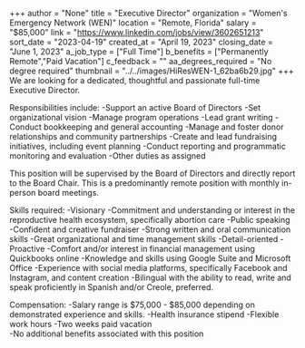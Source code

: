 +++
author = "None"
title = "Executive Director"
organization = "Women's Emergency Network (WEN)"
location = "Remote, Florida"
salary = "$85,000"
link = "https://www.linkedin.com/jobs/view/3602651213"
sort_date = "2023-04-19"
created_at = "April 19, 2023"
closing_date = "June 1, 2023"
a_job_type = ["Full Time"]
b_benefits = ["Permanently Remote","Paid Vacation"]
c_feedback = ""
aa_degrees_required = "No degree required"
thumbnail = "../../images/HiResWEN-1_62ba6b29.jpg"
+++
We are looking for a dedicated, thoughtful and passionate full-time Executive Director.   


Responsibilities include:
-Support an active Board of Directors
-Set organizational vision 
-Manage program operations 
-Lead grant writing
-Conduct bookkeeping and general accounting 
-Manage and foster donor relationships and community partnerships 
-Create and lead fundraising initiatives, including event planning
-Conduct reporting and programmatic monitoring and evaluation
-Other duties as assigned

This position will be supervised by the Board of Directors and directly report to the Board Chair.  This is a predominantly remote position with monthly in-person board meetings.

Skills required:
-Visionary
-Commitment and understanding or interest in the reproductive health ecosystem, specifically abortion care
-Public speaking
-Confident and creative fundraiser
-Strong written and oral communication skills
-Great organizational and time management skills
-Detail-oriented 
-Proactive
-Comfort and/or interest in financial management using Quickbooks online
-Knowledge and skills using Google Suite and Microsoft Office 
-Experience with social media platforms, specifically Facebook and Instagram, and content creation
-Bilingual with the ability to read, write and speak proficiently in Spanish and/or Creole, preferred.

Compensation: 
-Salary range is $75,000 - $85,000 depending on demonstrated experience and skills.
-Health insurance stipend 
-Flexible work hours
-Two weeks paid vacation  
-No additional benefits associated with this position